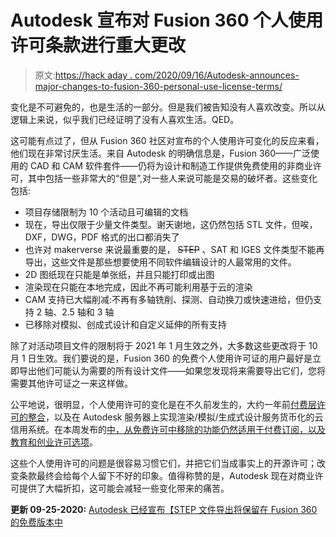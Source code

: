 # Autodesk 宣布对 Fusion 360 个人使用许可条款进行重大更改

> 原文:[https://hack aday . com/2020/09/16/Autodesk-announces-major-changes-to-fusion-360-personal-use-license-terms/](https://hackaday.com/2020/09/16/autodesk-announces-major-changes-to-fusion-360-personal-use-license-terms/)

变化是不可避免的，也是生活的一部分。但是我们被告知没有人喜欢改变。所以从逻辑上来说，似乎我们已经证明了没有人喜欢生活。QED。

这可能有点过了，但从 Fusion 360 社区对宣布的个人使用许可变化的反应来看，他们现在非常讨厌生活。来自 Autodesk 的明确信息是，Fusion 360——广泛使用的 CAD 和 CAM 软件套件——仍将为设计和制造工作提供免费使用的非商业许可，其中包括一些非常大的“但是”,对一些人来说可能是交易的破坏者。这些变化包括:

*   项目存储限制为 10 个活动且可编辑的文档
*   现在，导出仅限于少量文件类型。谢天谢地，这仍然包括 STL 文件，但唉，DXF，DWG，PDF 格式的出口都消失了
*   也许对 makerverse 来说最重要的是， ~~STEP~~ 、SAT 和 IGES 文件类型不能再导出，这些文件是那些想要使用不同软件编辑设计的人最常用的文件。
*   2D 图纸现在只能是单张纸，并且只能打印或出图
*   渲染现在只能在本地完成，因此不再可能利用基于云的渲染
*   CAM 支持已大幅削减:不再有多轴铣削、探测、自动换刀或快速进给，但仍支持 2 轴、2.5 轴和 3 轴
*   已移除对模拟、创成式设计和自定义延伸的所有支持

除了对活动项目文件的限制将于 2021 年 1 月生效之外，大多数这些更改将于 10 月 1 日生效。我们要说的是，Fusion 360 的免费个人使用许可证的用户最好是立即导出他们可能认为需要的所有设计文件——如果您发现将来需要导出它们，您将需要其他许可证之一来这样做。

公平地说，很明显，个人使用许可的变化是在不久前发生的，大约一年前[付费层许可的整合](https://hackaday.com/2019/10/13/hackaday-links-october-13-2019/�)，以及在 Autodesk 服务器上实现渲染/模拟/生成式设计服务货币化的云信用系统。在本周发布的[中，从免费许可中移除的功能仍然适用于付费订阅，以及教育和创业许可选项](https://www.autodesk.com/products/fusion-360/blog/changes-to-fusion-360-for-personal-use/)。

这些个人使用许可的问题是很容易习惯它们，并把它们当成事实上的开源许可；改变条款最终会给每个人留下不好的印象。值得称赞的是，Autodesk 现在对商业许可提供了大幅折扣，这可能会减轻一些变化带来的痛苦。

**更新 09-25-2020:** [Autodesk 已经宣布【STEP 文件导出将保留在 Fusion 360 的免费版本中](https://hackaday.com/2020/09/25/autodesk-blinks-keeps-step-file-export-in-free-version-of-fusion-360/)